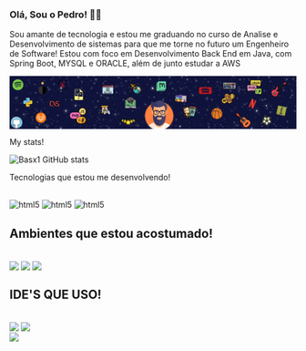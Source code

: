### Olá, Sou o Pedro! 👩‍💻
 Sou amante de tecnologia e estou me graduando no curso de Analise e Desenvolvimento de sistemas para que me torne no futuro um Engenheiro de Software! Estou com foco em Desenvolvimento Back End em Java, com Spring Boot, MYSQL e ORACLE, além de junto estudar a AWS
 <div>
<img align="center" alt="Header" src="https://github.com/joaopauloaramuni/joaopauloaramuni.github.io/blob/main/image/header2.png?raw=true"/>
</div>
 
 My stats!

 ![Basx1 GitHub stats](https://github-readme-stats.vercel.app/api?username=Basilio-Dev1&show_icons=true&theme=radical)

Tecnologias que estou me desenvolvendo!

<div style="display: inline_block"><br/>
  <img align="cewnter" alt="html5" src="https://img.shields.io/badge/MySQL-00000F?style=for-the-badge&logo=mysql&logoColor=white shield"/>
  <img align="cewnter" alt="html5" src="https://img.shields.io/badge/Python-3776AB?style=for-the-badge&logo=python&logoColor=white"/>
  <img align="cewnter" alt="html5" src="https://img.shields.io/badge/Java-ED8B00?style=for-the-badge&logo=openjdk&logoColor=white"/>
</div>



## Ambientes que estou acostumado!

<div style="display: inline"><br/>  
<img align="center" alt"html5" src="https://img.shields.io/badge/Linux-FCC624?style=for-the-badge&logo=linux&logoColor=black"/>
<img align="center" alt"html5" src="https://img.shields.io/badge/mac%20os-000000?style=for-the-badge&logo=apple&logoColor=white"/>
<img align="center" alt"html5" src="https://img.shields.io/badge/Windows-0078D6?style=for-the-badge&logo=windows&logoColor=white"/>


## IDE'S QUE USO!
<div style="display: inline"><br/>  
<img align="center" alt"html5" src="https://img.shields.io/badge/Visual_Studio_Code-0078D4?style=for-the-badge&logo=visual%20studio%20code&logoColor=white"/>
<img align="center" alt"html5" src="https://img.shields.io/badge/IntelliJ_IDEA-000000.svg?style=for-the-badge&logo=intellij-idea&logoColor=white"/>

<div style="display: inline"><br/>
<img align="center" alt"html5" src="https://raw.githubusercontent.com/joaopauloaramuni/joaopauloaramuni/main/img/header.png"/>


